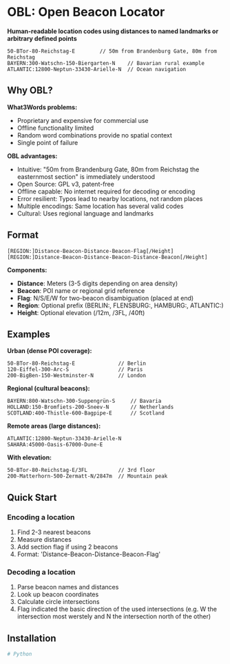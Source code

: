# OBL: Open Beacon Locator

**Human-readable location codes using distances to named landmarks or arbitrary defined points**

```
50-BTor-80-Reichstag-E        // 50m from Brandenburg Gate, 80m from Reichstag
BAYERN:300-Watschn-150-Biergarten-N    // Bavarian rural example
ATLANTIC:12800-Neptun-33430-Arielle-N  // Ocean navigation
```

## Why OBL?

**What3Words problems:**
- Proprietary and expensive for commercial use
- Offline functionality limited
- Random word combinations provide no spatial context
- Single point of failure

**OBL advantages:**
- Intuitive: "50m from Brandenburg Gate, 80m from Reichstag the easternmost section" is immediately understood
- Open Source: GPL v3, patent-free
- Offline capable: No internet required for decoding or encoding
- Error resilient: Typos lead to nearby locations, not random places
- Multiple encodings: Same location has several valid codes
- Cultural: Uses regional language and landmarks

## Format

```
[REGION:]Distance-Beacon-Distance-Beacon-Flag[/Height]
[REGION:]Distance-Beacon-Distance-Beacon-Distance-Beacon[/Height]
```

**Components:**
- **Distance**: Meters (3-5 digits depending on area density)
- **Beacon**: POI name or regional grid reference
- **Flag**: N/S/E/W for two-beacon disambiguation (placed at end)  
- **Region**: Optional prefix (BERLIN:, FLENSBURG:, HAMBURG:, ATLANTIC:)
- **Height**: Optional elevation (/12m, /3FL, /40ft)

## Examples

**Urban (dense POI coverage):**
```
50-BTor-80-Reichstag-E              // Berlin
120-Eiffel-300-Arc-S                // Paris  
200-BigBen-150-Westminster-N        // London
```

**Regional (cultural beacons):**
```
BAYERN:800-Watschn-300-Suppengrün-S     // Bavaria
HOLLAND:150-Bromfiets-200-Sneev-N       // Netherlands
SCOTLAND:400-Thistle-600-Bagpipe-E      // Scotland
```

**Remote areas (large distances):**
```
ATLANTIC:12800-Neptun-33430-Arielle-N
SAHARA:45000-Oasis-67000-Dune-E
```

**With elevation:**
```
50-BTor-80-Reichstag-E/3FL          // 3rd floor
200-Matterhorn-500-Zermatt-N/2847m  // Mountain peak
```

## Quick Start

### Encoding a location
1. Find 2-3 nearest beacons
2. Measure distances
3. Add section flag if using 2 beacons
4. Format: 'Distance-Beacon-Distance-Beacon-Flag'


### Decoding a location  
1. Parse beacon names and distances
2. Look up beacon coordinates
3. Calculate circle intersections
4. Flag indicated the basic direction of the used intersections (e.g. W the intersection most werstely and N the intersection north of the other)

## Installation

```bash
# Python
